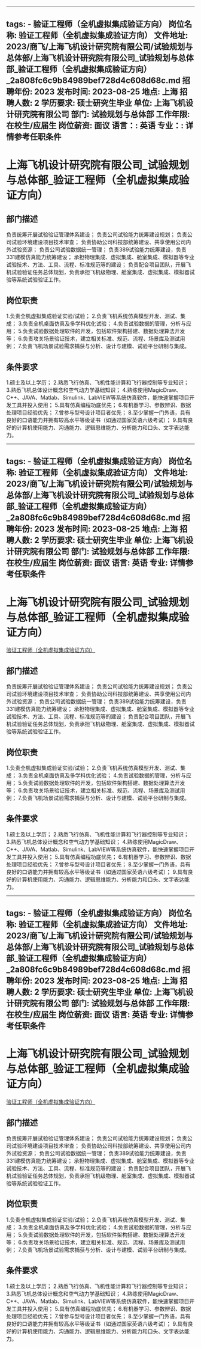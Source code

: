 
---
tags:
    - 验证工程师（全机虚拟集成验证方向）
岗位名称: 验证工程师（全机虚拟集成验证方向）
文件地址: 2023/商飞/上海飞机设计研究院有限公司/试验规划与总体部/上海飞机设计研究院有限公司_试验规划与总体部_验证工程师（全机虚拟集成验证方向）_2a808fc6c9b84989bef728d4c608d68c.md
招聘年份: 2023
发布时间: 2023-08-25
地点: 上海
招聘人数: 2
学历要求: 硕士研究生毕业
单位: 上海飞机设计研究院有限公司
部门: 试验规划与总体部
工作年限: 在校生/应届生
岗位薪资: 面议
语言：: 英语
专业：: 详情参考任职条件
---

# 上海飞机设计研究院有限公司_试验规划与总体部_验证工程师（全机虚拟集成验证方向）

## 部门描述

负责统筹开展试验验证管理体系建设；
 负责公司试验能力统筹建设规划；
 负责公司试验环境建设项目技术审查；
 负责协助公司科技部统筹建设、共享使用公司内外试验资源；
 负责公司试验数据统一管理；
 负责389试验能力统筹建设，负责331建模仿真能力统筹建设；
 承担物理集成、虚拟集成、舱室集成、模拟器等专业试验技术、方法、工具、流程、标准规范等的建设；
 负责配合项目团队，开展飞机试验验证任务总体规划，负责承担飞机级物理、舱室集成、虚拟集成、模拟器试验等系统试验验证工作。

## 岗位职责

1.负责全机虚拟集成验证实验/试验；
 2.负责飞机系统仿真模型开发、测试、集成；
 3.负责全机桌面仿真及多学科优化试验；
 4.负责试验数据的管理，分析与应用；
 5.负责试验数据处理软件的开发，包括软件架构搭建、数据处理算法开发等；
 6.负责攻关场景验证技术，建立相关标准、规范、流程、场景库及测试用例；
 7.负责飞机场景试验需求捕获与分析、设计与建模、试验平台研制与集成。

 ## 条件要求

1.硕士及以上学历；
 2.熟悉飞行仿真、飞机性能计算和飞行器控制等专业知识；
 3.熟悉飞机总体设计概念和空气动力学基础知识；
 4.熟练使用MagicDraw、C++、JAVA、Matlab、Simulink、LabVIEW等系统仿真软件，能快速掌握项目开发工具并投入使用；
 5.具有仿真编程功底优先；
 6.有机器学习、参数辨识、数据处理项目经验优先；
 7.曾参与型号设计项目者优先；
 8.至少掌握一门外语，具有良好的口语能力并拥有较高水平等级证书（如通过国家英语六级考试）；
 9.具有良好的计算机使用能力、沟通能力、逻辑思维能力、分析能力和口头、文字表达能力。

---
tags:
    - 验证工程师（全机虚拟集成验证方向）
岗位名称: 验证工程师（全机虚拟集成验证方向）
文件地址: 2023/商飞/上海飞机设计研究院有限公司/试验规划与总体部/上海飞机设计研究院有限公司_试验规划与总体部_验证工程师（全机虚拟集成验证方向）_2a808fc6c9b84989bef728d4c608d68c.md
招聘年份: 2023
发布时间: 2023-08-25
地点: 上海
招聘人数: 2
学历要求: 硕士研究生毕业
单位: 上海飞机设计研究院有限公司
部门: 试验规划与总体部
工作年限: 在校生/应届生
岗位薪资: 面议
语言: 英语
专业: 详情参考任职条件
---

# 上海飞机设计研究院有限公司_试验规划与总体部_验证工程师（全机虚拟集成验证方向）

[验证工程师（全机虚拟集成验证方向）](http://zhaopin.comac.cc/zp/ct/out/position/positionDetail?planid=2a808fc6c9b84989bef728d4c608d68c)

## 部门描述

负责统筹开展试验验证管理体系建设；
 负责公司试验能力统筹建设规划；
 负责公司试验环境建设项目技术审查；
 负责协助公司科技部统筹建设、共享使用公司内外试验资源；
 负责公司试验数据统一管理；
 负责389试验能力统筹建设，负责331建模仿真能力统筹建设；
 承担物理集成、虚拟集成、舱室集成、模拟器等专业试验技术、方法、工具、流程、标准规范等的建设；
 负责配合项目团队，开展飞机试验验证任务总体规划，负责承担飞机级物理、舱室集成、虚拟集成、模拟器试验等系统试验验证工作。

## 岗位职责

1.负责全机虚拟集成验证实验/试验；
 2.负责飞机系统仿真模型开发、测试、集成；
 3.负责全机桌面仿真及多学科优化试验；
 4.负责试验数据的管理，分析与应用；
 5.负责试验数据处理软件的开发，包括软件架构搭建、数据处理算法开发等；
 6.负责攻关场景验证技术，建立相关标准、规范、流程、场景库及测试用例；
 7.负责飞机场景试验需求捕获与分析、设计与建模、试验平台研制与集成。

 ## 条件要求

1.硕士及以上学历；
 2.熟悉飞行仿真、飞机性能计算和飞行器控制等专业知识；
 3.熟悉飞机总体设计概念和空气动力学基础知识；
 4.熟练使用MagicDraw、C++、JAVA、Matlab、Simulink、LabVIEW等系统仿真软件，能快速掌握项目开发工具并投入使用；
 5.具有仿真编程功底优先；
 6.有机器学习、参数辨识、数据处理项目经验优先；
 7.曾参与型号设计项目者优先；
 8.至少掌握一门外语，具有良好的口语能力并拥有较高水平等级证书（如通过国家英语六级考试）；
 9.具有良好的计算机使用能力、沟通能力、逻辑思维能力、分析能力和口头、文字表达能力。

---
tags:
    - 验证工程师（全机虚拟集成验证方向）
岗位名称: 验证工程师（全机虚拟集成验证方向）
文件地址: 2023/商飞/上海飞机设计研究院有限公司/试验规划与总体部/上海飞机设计研究院有限公司_试验规划与总体部_验证工程师（全机虚拟集成验证方向）_2a808fc6c9b84989bef728d4c608d68c.md
招聘年份: 2023
发布时间: 2023-08-25
地点: 上海
招聘人数: 2
学历要求: 硕士研究生毕业
单位: 上海飞机设计研究院有限公司
部门: 试验规划与总体部
工作年限: 在校生/应届生
岗位薪资: 面议
语言: 英语
专业: 详情参考任职条件
---

# 上海飞机设计研究院有限公司_试验规划与总体部_验证工程师（全机虚拟集成验证方向）

[验证工程师（全机虚拟集成验证方向）](http://zhaopin.comac.cc/zp/ct/out/position/positionDetail?planid=2a808fc6c9b84989bef728d4c608d68c)


## 部门描述

负责统筹开展试验验证管理体系建设；
 负责公司试验能力统筹建设规划；
 负责公司试验环境建设项目技术审查；
 负责协助公司科技部统筹建设、共享使用公司内外试验资源；
 负责公司试验数据统一管理；
 负责389试验能力统筹建设，负责331建模仿真能力统筹建设；
 承担物理集成、虚拟集成、舱室集成、模拟器等专业试验技术、方法、工具、流程、标准规范等的建设；
 负责配合项目团队，开展飞机试验验证任务总体规划，负责承担飞机级物理、舱室集成、虚拟集成、模拟器试验等系统试验验证工作。

## 岗位职责

1.负责全机虚拟集成验证实验/试验；
 2.负责飞机系统仿真模型开发、测试、集成；
 3.负责全机桌面仿真及多学科优化试验；
 4.负责试验数据的管理，分析与应用；
 5.负责试验数据处理软件的开发，包括软件架构搭建、数据处理算法开发等；
 6.负责攻关场景验证技术，建立相关标准、规范、流程、场景库及测试用例；
 7.负责飞机场景试验需求捕获与分析、设计与建模、试验平台研制与集成。

 ## 条件要求

1.硕士及以上学历；
 2.熟悉飞行仿真、飞机性能计算和飞行器控制等专业知识；
 3.熟悉飞机总体设计概念和空气动力学基础知识；
 4.熟练使用MagicDraw、C++、JAVA、Matlab、Simulink、LabVIEW等系统仿真软件，能快速掌握项目开发工具并投入使用；
 5.具有仿真编程功底优先；
 6.有机器学习、参数辨识、数据处理项目经验优先；
 7.曾参与型号设计项目者优先；
 8.至少掌握一门外语，具有良好的口语能力并拥有较高水平等级证书（如通过国家英语六级考试）；
 9.具有良好的计算机使用能力、沟通能力、逻辑思维能力、分析能力和口头、文字表达能力。
